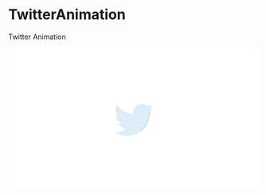# TwitterAnimation
Twitter Animation

![](https://github.com/AmieDD/TwitterAnimation/blob/master/amieddtwitter.png)
